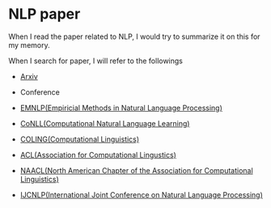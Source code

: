 # NLP paper 

When I read the paper related to NLP, I would try to summarize it on this for my memory.

When I search for paper, I will refer to the followings 

- [Arxiv](https://arxiv.org/) 

- Conference 

 - [EMNLP(Empiricial Methods in Natural Language Processing)](http://emnlp2018.org/)

 - [CoNLL(Computational Natural Language Learning)](http://www.conll.org/)

 - [COLING(Computational Linguistics)](http://coling2018.org/)

 - [ACL(Association for Computational Lingustics)](https://acl2018.org/)
 
 - [NAACL(North American Chapter of the Association for Computational Linguistics)](http://naacl.org/)
 
 - [IJCNLP(International Joint Conference on Natural Language Processing)](http://ijcnlp2017.org)
